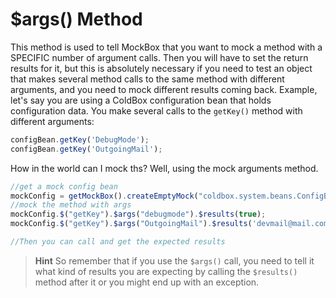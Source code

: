 # $args() Method

This method is used to tell MockBox that you want to mock a method with a SPECIFIC number of argument calls. Then you will have to set the return results for it, but this is absolutely necessary if you need to test an object that makes several method calls to the same method with different arguments, and you need to mock different results coming back. Example, let's say you are using a ColdBox configuration bean that holds configuration data. You make several calls to the `getKey()` method with different arguments:

```javascript
configBean.getKey('DebugMode');
configBean.getKey('OutgoingMail');
```

How in the world can I mock ths? Well, using the mock arguments method.

```javascript
//get a mock config bean
mockConfig = getMockBox().createEmptyMock("coldbox.system.beans.ConfigBean");
//mock the method with args
mockConfig.$("getKey").$args("debugmode").$results(true);
mockConfig.$("getKey").$args("OutgoingMail").$results('devmail@mail.com');

//Then you can call and get the expected results
```

> **Hint** So remember that if you use the `$args()` call, you need to tell it what kind of results you are expecting by calling the `$results()` method after it or you might end up with an exception.

